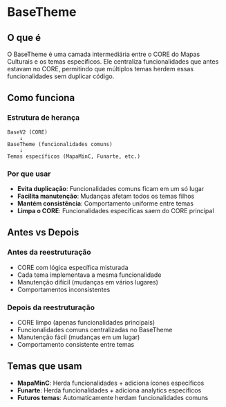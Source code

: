 # BaseTheme

## O que é

O BaseTheme é uma camada intermediária entre o CORE do Mapas Culturais e os temas específicos. Ele centraliza funcionalidades que antes estavam no CORE, permitindo que múltiplos temas herdem essas funcionalidades sem duplicar código.

## Como funciona

### Estrutura de herança
```
BaseV2 (CORE)
    ↓
BaseTheme (funcionalidades comuns)
    ↓
Temas específicos (MapaMinC, Funarte, etc.)
```

### Por que usar
- **Evita duplicação**: Funcionalidades comuns ficam em um só lugar
- **Facilita manutenção**: Mudanças afetam todos os temas filhos
- **Mantém consistência**: Comportamento uniforme entre temas
- **Limpa o CORE**: Funcionalidades específicas saem do CORE principal

## Antes vs Depois

### Antes da reestruturação
- CORE com lógica específica misturada
- Cada tema implementava a mesma funcionalidade
- Manutenção difícil (mudanças em vários lugares)
- Comportamentos inconsistentes

### Depois da reestruturação
- CORE limpo (apenas funcionalidades principais)
- Funcionalidades comuns centralizadas no BaseTheme
- Manutenção fácil (mudanças em um lugar)
- Comportamento consistente entre temas

## Temas que usam

- **MapaMinC**: Herda funcionalidades + adiciona ícones específicos
- **Funarte**: Herda funcionalidades + adiciona analytics específicos
- **Futuros temas**: Automaticamente herdam funcionalidades comuns